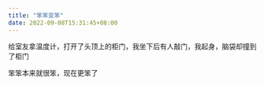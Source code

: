 ```yaml
---
title: "笨笨变笨"
date: 2022-09-08T15:31:45+08:00
---
```


给室友拿温度计，打开了头顶上的柜门，我坐下后有人敲门，我起身，脑袋却撞到了柜门

笨笨本来就很笨，现在更笨了
